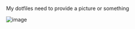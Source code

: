 My dotfiles need to provide a picture or something



![image](https://github.com/dbalsara2003/dotfiles/assets/56945036/90272124-4225-4c5b-aad1-f6e0d9815aca)


